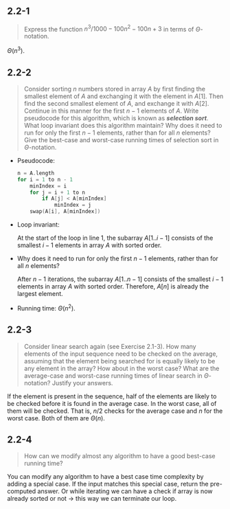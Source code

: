 ## 2.2-1

> Express the function $n^3 / 1000 - 100n^2 - 100n + 3$ in terms of $\Theta$-notation.

$\Theta(n^3)$.

## 2.2-2

> Consider sorting $n$ numbers stored in array $A$ by first finding the smallest element of $A$ and exchanging it with the element in $A[1]$. Then find the second smallest element of $A$, and exchange it with $A[2]$. Continue in this manner for the first $n - 1$ elements of $A$. Write pseudocode for this algorithm, which is known as **_selection sort_**. What loop invariant does this algorithm maintain? Why does it need to run for only the first $n - 1$ elements, rather than for all $n$ elements? Give the best-case and worst-case running times of selection sort in $\Theta$-notation.

- Pseudocode:

    ```cpp
    n = A.length
    for i = 1 to n - 1
        minIndex = i
        for j = i + 1 to n
            if A[j] < A[minIndex]
                minIndex = j
        swap(A[i], A[minIndex])
    ```

- Loop invariant:

    At the start of the loop in line 1, the subarray $A[1..i - 1]$ consists of the smallest $i - 1$ elements in array $A$ with sorted order.

- Why does it need to run for only the first $n - 1$ elements, rather than for all $n$ elements?

    After $n - 1$ iterations, the subarray $A[1..n - 1]$ consists of the smallest $i - 1$ elements in array $A$ with sorted order. Therefore, $A[n]$ is already the largest element.

- Running time: $\Theta(n^2)$.

## 2.2-3

> Consider linear search again (see Exercise 2.1-3). How many elements of the input sequence need to be checked on the average, assuming that the element being searched for is equally likely to be any element in the array? How about in the worst case? What are the average-case and worst-case running times of linear search in $\Theta$-notation? Justify your answers.

If the element is present in the sequence, half of the elements are likely to be checked before it is found in the average case. In the worst case, all of them will be checked. That is, $n / 2$ checks for the average case and $n$ for the worst case. Both of them are $\Theta(n)$.

## 2.2-4

> How can we modify almost any algorithm to have a good best-case running time?

You can modify any algorithm to have a best case time complexity by adding a special case. If the input matches this special case, return the pre-computed answer.
Or while iterating we can have a check if array is now already sorted or not -> this way we can terminate our loop.
